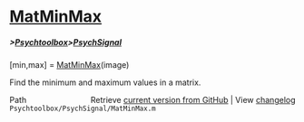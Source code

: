 # [MatMinMax](MatMinMax)
##### >[Psychtoolbox](Psychtoolbox)>[PsychSignal](PsychSignal)

[min,max] = [MatMinMax](MatMinMax)(image)  
  
Find the minimum and maximum values in a matrix.  




<div class="code_header" style="text-align:right;">
  <span style="float:left;">Path&nbsp;&nbsp;</span> <span class="counter">Retrieve <a href=
  "https://raw.github.com/Psychtoolbox-3/Psychtoolbox-3/beta/Psychtoolbox/PsychSignal/MatMinMax.m">current version from GitHub</a> | View <a href=
  "https://github.com/Psychtoolbox-3/Psychtoolbox-3/commits/beta/Psychtoolbox/PsychSignal/MatMinMax.m">changelog</a></span>
</div>
<div class="code">
  <code>Psychtoolbox/PsychSignal/MatMinMax.m</code>
</div>

